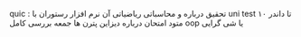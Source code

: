 quic : تحقیق درباره و محاسباتی ریاضیاتی آن
نرم افزار رستوران با uni test
۱۰ تا داندر متود
امتحان درباره دیزاین پترن ها جمعه
بررسی کامل oop یا شی گرایی
